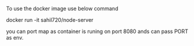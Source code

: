 To use the docker image use below command

docker run -it sahil720/node-server

you can port map as container is runing on port 8080 ands can pass PORT as env. 

